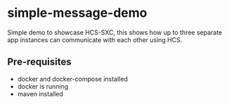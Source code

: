 # simple-message-demo

Simple demo to showcase HCS-SXC, this shows how up to three separate app instances can communicate with each other using HCS.

## Pre-requisites

- docker and docker-compose installed
- docker is running
- maven installed

